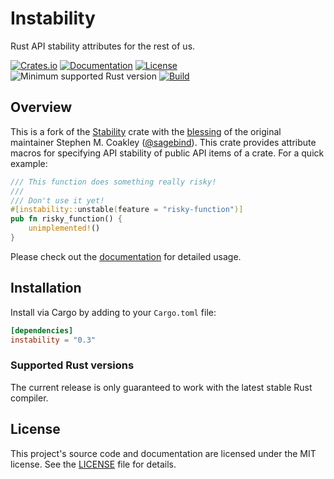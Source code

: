 # Instability

Rust API stability attributes for the rest of us.

[![Crates.io](https://img.shields.io/crates/v/instability.svg)](https://crates.io/crates/instability)
[![Documentation](https://docs.rs/instability/badge.svg)][documentation]
[![License](https://img.shields.io/badge/license-MIT-blue.svg)](LICENSE)
![Minimum supported Rust version](https://img.shields.io/badge/rustc-1.60+-yellow.svg)
[![Build](https://github.com/ratatui-org/ininstability/workflows/ci/badge.svg)](https://github.com/sagebind/stability/actions)

## Overview

This is a fork of the [Stability](https://crates.io/crates/stability) crate with the
[blessing](https://github.com/sagebind/stability/issues/12) of the original maintainer Stephen M.
Coakley ([@sagebind](https://github.com/sagebind)). This crate provides attribute macros for
specifying API stability of public API items of a crate. For a quick example:

```rust
/// This function does something really risky!
///
/// Don't use it yet!
#[instability::unstable(feature = "risky-function")]
pub fn risky_function() {
    unimplemented!()
}
```

Please check out the [documentation] for detailed usage.

## Installation

Install via Cargo by adding to your `Cargo.toml` file:

```toml
[dependencies]
instability = "0.3"
```

### Supported Rust versions

The current release is only guaranteed to work with the latest stable Rust compiler.

## License

This project's source code and documentation are licensed under the MIT license. See the [LICENSE](LICENSE) file for details.

[documentation]: https://docs.rs/instability
